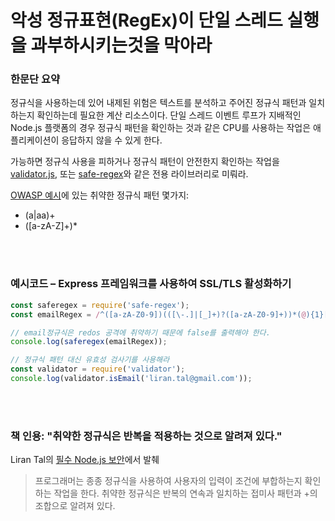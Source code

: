 # 악성 정규표현(RegEx)이 단일 스레드 실행을 과부하시키는것을 막아라

### 한문단 요약

정규식을 사용하는데 있어 내제된 위험은 텍스트를 분석하고 주어진 정규식 패턴과 일치하는지 확인하는데 필요한 계산 리소스이다.
단일 스레드 이벤트 루프가 지배적인 Node.js 플랫폼의 경우 정규식 패턴을 확인하는 것과 같은 CPU를 사용하는 작업은 애플리케이션이 응답하지 않을 수 있게 한다.


가능하면 정규식 사용을 피하거나 정규식 패턴이 안전한지 확인하는 작업을 [validator.js](https://github.com/chriso/validator.js), 또는 [safe-regex](https://github.com/substack/safe-regex)와 같은 전용 라이브러리로 미뤄라. 


[OWASP 예시](https://www.owasp.org/index.php/Regular_expression_Denial_of_Service_-_ReDoS)에 있는 취약한 정규식 패턴 몇가지:
* (a|aa)+
* ([a-zA-Z]+)*

<br/><br/>

### 예시코드 – Express 프레임워크를 사용하여 SSL/TLS 활성화하기

```javascript
const saferegex = require('safe-regex');
const emailRegex = /^([a-zA-Z0-9])(([\-.]|[_]+)?([a-zA-Z0-9]+))*(@){1}[a-z0-9]+[.]{1}(([a-z]{2,3})|([a-z]{2,3}[.]{1}[a-z]{2,3}))$/;

// email정규식은 redos 공격에 취약하기 때문에 false를 출력해야 한다.
console.log(saferegex(emailRegex));

// 정규식 패턴 대신 유효성 검사기를 사용해라
const validator = require('validator');
console.log(validator.isEmail('liran.tal@gmail.com'));
```

<br/><br/>

### 책 인용: "취약한 정규식은 반복을 적용하는 것으로 알려져 있다."

Liran Tal의 [필수 Node.js 보안](https://leanpub.com/nodejssecurity)에서 발췌
> 프로그래머는 종종 정규식을 사용하여 사용자의 입력이 조건에 부합하는지 확인하는 작업을 한다. 취약한 정규식은 반복의 연속과 일치하는 접미사 패턴과 +의 조합으로 알려져 있다.